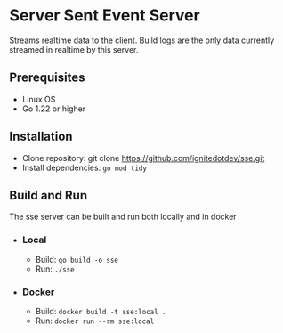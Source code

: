 # Server Sent Event Server
Streams realtime data to the client. Build logs are the only data currently streamed in realtime by this server.

## Prerequisites
- Linux OS
- Go 1.22 or higher

## Installation
- Clone repository: git clone https://github.com/ignitedotdev/sse.git
- Install dependencies: `go mod tidy`

## Build and Run
The sse server can be built and run both locally and in docker
- ### Local
  - Build: `go build -o sse`
  - Run: `./sse`
- ### Docker
  - Build: `docker build -t sse:local .`
  - Run: `docker run --rm sse:local`
